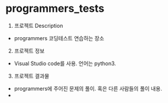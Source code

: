 # programmers_tests
1. 프로젝트 Description

- programmers 코딩테스트 연습하는 장소

 

2. 프로젝트 정보

- Visual Studio code를 사용. 언어는 python3. 

 

3. 프로젝트 결과물

- programmers에 주어진 문제의 풀이. 혹은 다른 사람들의 풀이 내용.
- 
